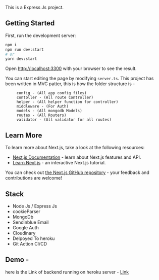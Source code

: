 This is a Express Js project.

## Getting Started

First, run the development server:

```bash
npm i
npm run dev:start
# or
yarn dev:start
```

Open [http://localhost:3300](http://localhost:3300) with your browser to see the result.

You can start editing the page by modifying `server.ts`.
 This project has been written in MVC patter, this is how the folder structure is - 

```src-\
     config - (All app config files)
     contoller - (All route Controller)
     helper - (All helper function for controller)
     middleware - (For Auth)
     models - (All mongodb Models)
     routes - (All Routers)
     validator - (All validator for all routes)
```

## Learn More

To learn more about Next.js, take a look at the following resources:

- [Next.js Documentation](https://nextjs.org/docs) - learn about Next.js features and API.
- [Learn Next.js](https://nextjs.org/learn) - an interactive Next.js tutorial.

You can check out [the Next.js GitHub repository](https://github.com/vercel/next.js/) - your feedback and contributions are welcome!

## Stack

- Node Js / Express Js
- cookieParser
- MongoDb
- Sendinblue Email
- Google Auth
- Cloudinary
- Delpoyed To heroku
- Git Action CI/CD

## Demo -

here is the Link of backend running on heroku server - [Link](https://rello-backend.herokuapp.com)
